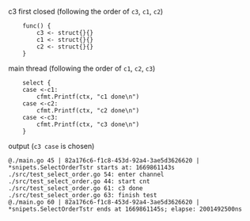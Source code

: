 
c3 first closed (following the order of `c3`, `c1`, `c2`)
```
	func() {
		c3 <- struct{}{}
		c1 <- struct{}{}
		c2 <- struct{}{}
	}
```

main thread (following the order of `c1`, `c2`, `c3`)
```
	select {
	case <-c1:
		cfmt.Printf(ctx, "c1 done\n")
	case <-c2:
		cfmt.Printf(ctx, "c2 done\n")
	case <-c3:
		cfmt.Printf(ctx, "c3 done\n")
	}
```

output (`c3 case` is chosen)
```
@./main.go 45 | 82a176c6-f1c8-453d-92a4-3ae5d3626620 | *snipets.SelectOrderTstr starts at: 1669861143s
./src/test_select_order.go 54: enter channel
./src/test_select_order.go 44: start cnt
./src/test_select_order.go 61: c3 done
./src/test_select_order.go 63: finish test
@./main.go 60 | 82a176c6-f1c8-453d-92a4-3ae5d3626620 | *snipets.SelectOrderTstr ends at 1669861145s; elapse: 2001492500ns
```